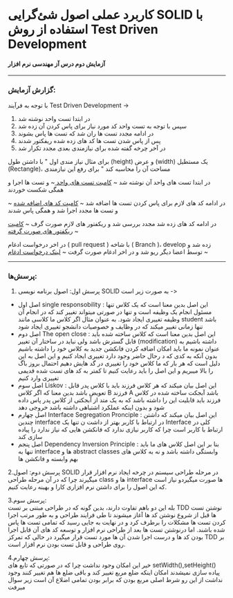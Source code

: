 # کاربرد عملی اصول شئ‌گرایی SOLID با استفاده از روش Test Driven Development
#### آزمایش دوم درس آز مهندسی نرم افزار 
---
### گزارش آزمایش:
با توجه به فرآیند Test Driven Development ->
1. در ابتدا تست واحد نوشته شد
2. سپس با توجه به تست واحد کد مورد نیاز برای پاس کردن آن زده شد
3. در ادامه مجدد تست ها ران شد که تست ها پاس بشوند
4. پس از پاس شدن تست ها کد های زده شده ریفکتور شدند
5. در آخر چرخه گفته شده برای نیازمندی بعدی مجدد تکرار شد

برای مثال نیاز مندی اول " با داشتن طول (height) و عرض (width) یک مستطیل (Rectangle)، مساحت آن را محاسبه کند " برای رفع این نیازمندی

در ابتدا تست های واحد آن نوشته شد ~ [کامبت تست های واحد ](https://github.com/amirzgh/SE-Lab-2/commit/b700a3bf3fb9d98568e98e53304cb93cc50da4e1#diff-e7bfbfaa7185148cca1a750aa2fcd390c31bdfe417b049fd44c57983f3830ca8) ~
و تست ها اجرا و همگی شکست خوردند 

در ادامه کد های لازم برای پاس کردن تست ها اضافه شد ~ [کامیت کد های اضافه شده](https://github.com/amirzgh/SE-Lab-2/commit/bad4341c7e79dbe55f2c81ee5d5fc9703945b988#diff-1597d2955516e4d404c9395c883d26475c58b27032926237f062392226c69fe9) ~
و تست ها مجدد اجرا شد و همگی پاس شدند 

در ادامه کد های زده شد مجدد بررسی شد و ریکفتور های لازم صورت گرف ~ [کامیت ریکفتور های صورت گرفته](https://github.com/amirzgh/SE-Lab-2/commit/1a1ad8bad6165be6c283ebeadf391e448da15f75) ~

در اخر درخواست ادغام ( pull request ) با شاخه ( Branch )،  develop زده شد و توسط اعضا دیگر ریو شد و در اخر ادغام صورت گرفت ~ [لینک درخواست ادغام](https://github.com/amirzgh/SE-Lab-2/pull/2) ~


---
### پرسش‌ها:
1. پرسش اول: اصول برنامه نویسی SOLID به صورت زیر است ->

* اصل اول single responsobility : این اصل بدین معنا است که یک کلاس تنها مسئول انجام یک وظیفه است و تنها در صورتی میتواند تغییر کند که در انجام آن وظیفه تغییری ایجاد شود. به عنوان مثال اگر کلاس ما کلاسی مانند student  باشد تنها زمانی تغییر میکند که در وظایف و خصوصیات دانشجو تغییری ایجاد شود   
* اصل دوم The open close : این اصل بدین معنا است که کلاس ساخته شده باید قابل گسترش باشد ولی نباید در ساختار آن تغییر (modification)  داشته باشیم به عنوان نمونه ما باید امکان اضافه کردن فانکشن جدید به کلاس خود را داشته باشیم بدون آنکه به کدی که د رحال حاضر وجود دارد تغییری ایجاد کنیم و این اصل به این دلیل است که هر بار که ما کلاس خود را تغییری در گد هایش دهیم احتمال بروز باگ را بالا میبریم و این اصل را باید رعایت کنیم تا کمتر به کد های تست شده قدیمی تغییری وارد کنیم  
* اصل سوم Liskov : این اصل بیان میکند که هر کلاس فرزند باید با کلاس پدر قابل تعویض باشد بدین معنا که اگر کلاس B فرزند A  باشد آبجکت ساخته شده در کلاس فرزند باید قابلیت این را داشته باشد که به یک متد از آبجکتی از کلاس پدر پاس داده شود و بدون اینکه عملکرد اشتباهی داشته   باشد خروجی دهد  
* اصل چهارم Interface Segregation Pronciple : این اصل بیان میکند که داشتن چندین interface در ارتباط با کاربر بهتر از داشت ن تنها یک Interface کلی در ارتباط با کاربر است چرا که کاربر نیازی ندارد که فانکشن هایی که نیاز ندارد را پیاده سازی کند  
* اصل پنجم Dependency Inversion Principle : بنا بر این اصل کلاس های ما باید تنها به interface ها و abstract classes وابستگی داشته باشد و نه به کلاس های بهم وابسته و فانکشن ها
  
2.پرسش دوم: اصول SOLID در مرحله طراحی سیستم در چرخه ایجاد نرم افزار قرار میگیرند چرا که در آن مرحله طراحی class ها و interface ها صورت میگیردو نیاز است که این اصول را برای داشتن نرم افزاری کارا و بهینه رعایت کنیم.
  
3.پرسش سوم:  
بله این دو باهم تفاوت دارند، بدین گونه که در طراحی مبتنی بر تست TDD  نوشتن تست ها قبل از شروع نوشتن کد ها آغاز میشوند تا طی فرایند طراحی و به طور مرتب اجرا کردن تست ها مشکلات را برطرف کرد و در نهایت به جایی رسید که تمامی تست ها پاس شده باشند. اما درنوشتن تست ها بعد از طراحی نرم افزار و توسعه کد های آن قابل اجرا بودن کد ها و درست اجرا شدن آن ها مورد تست قرار میگیرد در حالی که تمرکز TDD بر روی طراحی و قابل تست بودن نرم افزار است. 

4.پرسش چهارم:  
   خیر این امکان وجود نداشت چرا که در صورتی که تابع های setWidth(),setHeight() پیاده سازی نمیشدند امکان اینکه ضلع مربع تغییر کند و باقی ضلع ها هم تغییر کنند وجود نداشت از این رو شرط اصلی مربع بودن که برابر بودن تمامی اضلاع آن است زیر سوال میرفت
